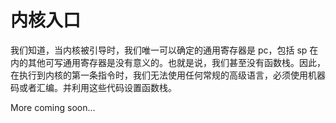 # 内核入口

我们知道，当内核被引导时，我们唯一可以确定的通用寄存器是 pc，包括 sp 在内的其他可写通用寄存器是没有意义的。也就是说，我们甚至没有函数栈。因此，在执行到内核的第一条指令时，我们无法使用任何常规的高级语言，必须使用机器码或者汇编。并利用这些代码设置函数栈。

More coming soon...
